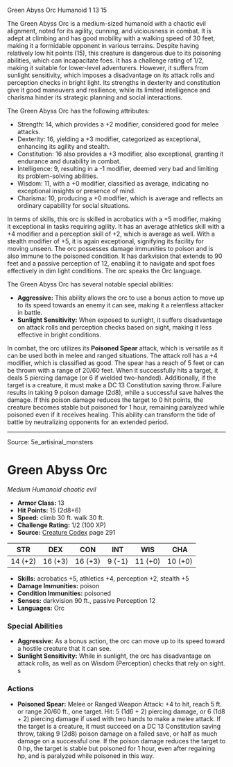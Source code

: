 <MonsterName/>Green Abyss Orc</MonsterName>
<CreatureType/>Humanoid</CreatureType>
<CR/>1</CR>
<AC/>13</AC>
<HP/>15</HP>
<summary>The Green Abyss Orc is a medium-sized humanoid with a chaotic evil alignment, noted for its agility, cunning, and viciousness in combat. It is adept at climbing and has good mobility with a walking speed of 30 feet, making it a formidable opponent in various terrains. Despite having relatively low hit points (15), this creature is dangerous due to its poisoning abilities, which can incapacitate foes. It has a challenge rating of 1/2, making it suitable for lower-level adventurers. However, it suffers from sunlight sensitivity, which imposes a disadvantage on its attack rolls and perception checks in bright light. Its strengths in dexterity and constitution give it good maneuvers and resilience, while its limited intelligence and charisma hinder its strategic planning and social interactions.</summary>

<detail>

The Green Abyss Orc has the following attributes: 
- Strength: 14, which provides a +2 modifier, considered good for melee attacks.
- Dexterity: 16, yielding a +3 modifier, categorized as exceptional, enhancing its agility and stealth.
- Constitution: 16 also provides a +3 modifier, also exceptional, granting it endurance and durability in combat.
- Intelligence: 9, resulting in a -1 modifier, deemed very bad and limiting its problem-solving abilities.
- Wisdom: 11, with a +0 modifier, classified as average, indicating no exceptional insights or presence of mind.
- Charisma: 10, producing a +0 modifier, which is average and reflects an ordinary capability for social situations.

In terms of skills, this orc is skilled in acrobatics with a +5 modifier, making it exceptional in tasks requiring agility. It has an average athletics skill with a +4 modifier and a perception skill of +2, which is average as well. With a stealth modifier of +5, it is again exceptional, signifying its facility for moving unseen. The orc possesses damage immunities to poison and is also immune to the poisoned condition. It has darkvision that extends to 90 feet and a passive perception of 12, enabling it to navigate and spot foes effectively in dim light conditions. The orc speaks the Orc language.

The Green Abyss Orc has several notable special abilities:
- **Aggressive:** This ability allows the orc to use a bonus action to move up to its speed towards an enemy it can see, making it a relentless attacker in battle.
- **Sunlight Sensitivity:** When exposed to sunlight, it suffers disadvantage on attack rolls and perception checks based on sight, making it less effective in bright conditions.

In combat, the orc utilizes its **Poisoned Spear** attack, which is versatile as it can be used both in melee and ranged situations. The attack roll has a +4 modifier, which is classified as good. The spear has a reach of 5 feet or can be thrown with a range of 20/60 feet. When it successfully hits a target, it deals 5 piercing damage (or 6 if wielded two-handed). Additionally, if the target is a creature, it must make a DC 13 Constitution saving throw. Failure results in taking 9 poison damage (2d8), while a successful save halves the damage. If this poison damage reduces the target to 0 hit points, the creature becomes stable but poisoned for 1 hour, remaining paralyzed while poisoned even if it receives healing. This ability can transform the tide of battle by neutralizing opponents for an extended period.</detail>



---

Source: 5e_artisinal_monsters

# Green Abyss Orc

*Medium* *Humanoid* *chaotic evil*

- **Armor Class:** 13
- **Hit Points:** 15 (2d8+6)
- **Speed:** climb 30 ft. walk 30 ft.
- **Challenge Rating:** 1/2 (100 XP)
- **Source:** [Creature Codex](https://koboldpress.com/kpstore/product/creature-codex-for-5th-edition-dnd) page 291

| STR | DEX | CON | INT | WIS | CHA |
| --- | --- | --- | --- | --- | --- |
| 14 (+2) | 16 (+3) | 16 (+3) | 9 (-1) | 11 (+0) | 10 (+0) |

- **Skills:** acrobatics +5, athletics +4, perception +2, stealth +5
- **Damage Immunities:** poison
- **Condition Immunities:** poisoned
- **Senses:** darkvision 90 ft., passive Perception 12
- **Languages:** Orc

### Special Abilities

- **Aggressive:** As a bonus action, the orc can move up to its speed toward a hostile creature that it can see.
- **Sunlight Sensitivity:** While in sunlight, the orc has disadvantage on attack rolls, as well as on Wisdom (Perception) checks that rely on sight. s

### Actions

- **Poisoned Spear:** Melee or Ranged Weapon Attack: +4 to hit, reach 5 ft. or range 20/60 ft., one target. Hit: 5 (1d6 + 2) piercing damage, or 6 (1d8 + 2) piercing damage if used with two hands to make a melee attack. If the target is a creature, it must succeed on a DC 13 Constitution saving throw, taking 9 (2d8) poison damage on a failed save, or half as much damage on a successful one. If the poison damage reduces the target to 0 hp, the target is stable but poisoned for 1 hour, even after regaining hp, and is paralyzed while poisoned in this way.




